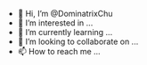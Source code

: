 - 👋 Hi, I’m @DominatrixChu
- 👀 I’m interested in ...
- 🌱 I’m currently learning ...
- 💞️ I’m looking to collaborate on ...
- 📫 How to reach me ...

<!---
DominatrixChu/DominatrixChu is a ✨ special ✨ repository because its `README.md` (this file) appears on your GitHub profile.
You can click the Preview link to take a look at your changes.
--->
